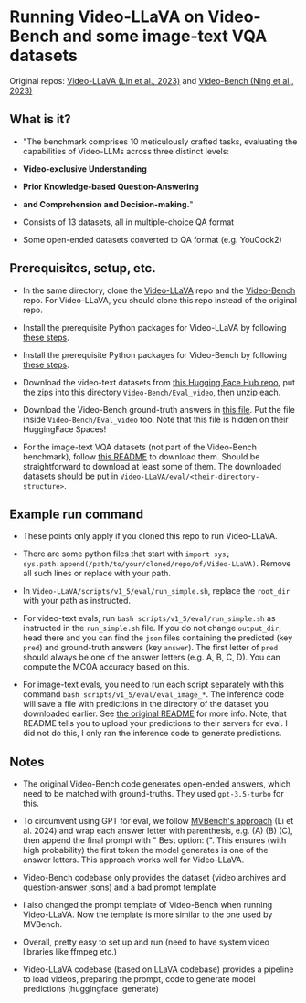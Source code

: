# Running Video-LLaVA on Video-Bench and some image-text VQA datasets

Original repos: [Video-LLaVA (Lin et al., 2023)](https://github.com/PKU-YuanGroup/Video-LLaVA) and [Video-Bench (Ning et al., 2023)](https://github.com/PKU-YuanGroup/Video-Bench)

## What is it?

* "The benchmark comprises 10 meticulously crafted tasks, evaluating the capabilities of Video-LLMs across three distinct levels:

* __Video-exclusive Understanding__

* __Prior Knowledge-based Question-Answering__

* __and Comprehension and Decision-making.__"

* Consists of 13 datasets, all in multiple-choice QA format

* Some open-ended datasets converted to QA format (e.g. YouCook2)

## Prerequisites, setup, etc.

* In the same directory, clone the [Video-LLaVA](https://github.com/PKU-YuanGroup/Video-LLaVA) repo and the [Video-Bench](https://github.com/PKU-YuanGroup/Video-Bench) repo. For Video-LLaVA, you should clone this repo instead of the original repo.

* Install the prerequisite Python packages for Video-LLaVA by following [these steps](https://huggingface.co/datasets/LanguageBind/Video-Bench).

* Install the prerequisite Python packages for Video-Bench by following [these steps](https://github.com/PKU-YuanGroup/Video-Bench?tab=readme-ov-file#-evaluation).

* Download the video-text datasets from [this Hugging Face Hub repo](https://huggingface.co/datasets/LanguageBind/Video-Bench), put the zips into this directory `Video-Bench/Eval_video`, then unzip each.

* Download the Video-Bench ground-truth answers in [this file](https://huggingface.co/spaces/LanguageBind/Video-Bench/blob/main/file/ANSWER.json). Put the file inside `Video-Bench/Eval_video` too. Note that this file is hidden on their HuggingFace Spaces!

* For the image-text VQA datasets (not part of the Video-Bench benchmark), follow [this README](https://github.com/PKU-YuanGroup/Video-LLaVA/blob/main/TRAIN_AND_VALIDATE.md) to download them. Should be straightforward to download at least some of them. The downloaded datasets should be put in `Video-LLaVA/eval/<their-directory-structure>`.

## Example run command

* These points only apply if you cloned this repo to run Video-LLaVA.

* There are some python files that start with `import sys; sys.path.append(/path/to/your/cloned/repo/of/Video-LLaVA)`. Remove all such lines or replace with your path.

* In `Video-LLaVA/scripts/v1_5/eval/run_simple.sh`, replace the `root_dir` with your path as instructed.

* For video-text evals, run `bash scripts/v1_5/eval/run_simple.sh` as instructed in the `run_simple.sh` file. If you do not change `output_dir`, head there and you can find the `json` files containing the predicted (key `pred`) and ground-truth answers (key `answer`). The first letter of `pred` should always be one of the answer letters (e.g. A, B, C, D). You can compute the MCQA accuracy based on this.

* For image-text evals, you need to run each script separately with this command `bash scripts/v1_5/eval/eval_image_*`. The inference code will save a file with predictions in the directory of the dataset you downloaded earlier. See [the original README](https://github.com/PKU-YuanGroup/Video-LLaVA/blob/main/TRAIN_AND_VALIDATE.md) for more info. Note, that README tells you to upload your predictions to their servers for eval. I did not do this, I only ran the inference code to generate predictions.

## Notes

* The original Video-Bench code generates open-ended answers, which need to be matched with ground-truths. They used `gpt-3.5-turbo` for this.

* To circumvent using GPT for eval, we follow [MVBench's approach](https://github.com/OpenGVLab/Ask-Anything/blob/main/video_chat2/mvbench.ipynb) (Li et al. 2024) and wrap each answer letter with parenthesis, e.g. (A) (B) (C), then append the final prompt with " Best option: (". This ensures (with high probability) the first token the model generates is one of the answer letters. This approach works well for Video-LLaVA.

* Video-Bench codebase only provides the dataset (video archives and question-answer jsons) and a bad prompt template

* I also changed the prompt template of Video-Bench when running Video-LLaVA. Now the template is more similar to the one used by MVBench.

* Overall, pretty easy to set up and run (need to have system video libraries like ffmpeg etc.)

* Video-LLaVA codebase (based on LLaVA codebase) provides a pipeline to load videos, preparing the prompt, code to generate model predictions (huggingface .generate)
